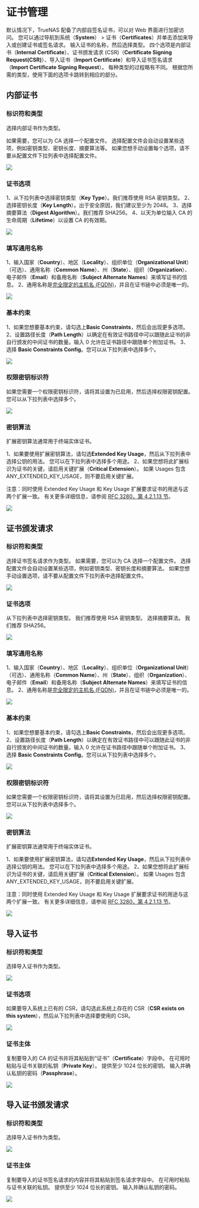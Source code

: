 # 证书管理

默认情况下，TrueNAS 配备了内部自签名证书，可以对 Web 界面进行加密访问。 您可以通过导航到系统（**System**） > 证书（**Certificates**）并单击添加来导入或创建证书或签名请求。 输入证书的名称，然后选择类型。 四个选项是内部证书（**Internal Certificate**）、证书颁发请求 (CSR)（**Certificate Signing Request(CSR)**）、导入证书（**Import Certificate**）和导入证书签名请求（**Import Certificate Signing Request**）。 每种类型的过程略有不同。 根据您所需的类型，使用下面的选项卡跳转到相应的部分。

## 内部证书

### 标识符和类型

选择内部证书作为类型。

如果需要，您可以为 CA 选择一个配置文件。 选择配置文件会自动设置某些选项，例如密钥类型、密钥长度、摘要算法等。 如果您想手动设置每个选项，请不要从配置文件下拉列表中选择配置文件。

![](https://www.truenas.com/docs/images/CORE/12.0/CreateCertificateIdentifierType.png)

### 证书选项

1、从下拉列表中选择密钥类型（**Key Type**）。我们推荐使用 RSA 密钥类型。
2、选择密钥长度（**Key Length**）。出于安全原因，我们建议至少为 2048。
3、选择摘要算法（**Digest Algorithm**）。我们推荐 SHA256。
4、以天为单位输入 CA 的生命周期（**Lifetime**）以设置 CA 的有效期。

![](https://www.truenas.com/docs/images/CORE/12.0/CreateCertificateCertificateOptions.png)

### 填写通用名称

1、输入国家（**Country**）、地区（**Locality**）、组织单位（**Organizational Unit**）（可选）、通用名称（**Common Name**）、州（**State**）、组织（**Organization**）、电子邮件（**Email**）和备用名称（**Subject Alternate Names**）来填写证书的信息。
2、通用名称是[完全限定的主机名 (FQDN)](https://kb.iu.edu/d/aiuv)，并且在证书链中必须是唯一的。

![](https://www.truenas.com/docs/images/CORE/12.0/CreateCertificateCertificateOptions.png)

### 基本约束

1、如果您想要基本约束，请勾选上**Basic Constraints**，然后会出现更多选项。
2、设置路径长度（**Path Length**）以确定在有效证书路径中可以跟随此证书的非自行颁发的中间证书的数量。输入 0 允许在证书路径中跟随单个附加证书。
3、选择 **Basic Constraints Config**。您可以从下拉列表中选择多个。

![](https://www.truenas.com/docs/images/CORE/12.0/CreateCertificateBasicConstraints.png)

### 权限密钥标识符

如果您需要一个权限密钥标识符，请将其设置为已启用，然后选择权限密钥配置。 您可以从下拉列表中选择多个。

![](https://www.truenas.com/docs/images/CORE/12.0/CreateCertificateAuthorityKeyIdentifier.png)

### 密钥算法

扩展密钥算法通常用于终端实体证书。

1、如果要使用扩展密钥算法，请勾选**Extended Key Usage**，然后从下拉列表中选择公钥的用法。 您可以在下拉列表中选择多个用途。
2、如果您想将此扩展标识为证书的关键，请启用关键扩展（**Critical Extension**）。 如果 Usages 包含 ANY_EXTENDED_KEY_USAGE，则不要启用关键扩展。

注意：同时使用 Extended Key Usage 和 Key Usage 扩展要求证书的用途与这两个扩展一致。 有关更多详细信息，请参阅 [RFC 3280，第 4.2.1.13 节](https://www.ietf.org/rfc/rfc3280.txt)。

![](https://www.truenas.com/docs/images/CORE/12.0/CreateCertificateKeyUsage.png)

## 证书颁发请求

### 标识符和类型

选择证书签名请求作为类型。
如果需要，您可以为 CA 选择一个配置文件。 选择配置文件会自动设置某些选项，例如密钥类型、密钥长度和摘要算法。 如果您想手动设置选项，请不要从配置文件下拉列表中选择配置文件。

![](https://www.truenas.com/docs/images/CORE/12.0/CreateCSAIdentifierType.png)

### 证书选项

从下拉列表中选择密钥类型。 我们推荐使用 RSA 密钥类型。
选择摘要算法。 我们推荐 SHA256。

![](https://www.truenas.com/docs/images/CORE/12.0/CreateCSACertificateOptions.png)

### 填写通用名称

1、输入国家（**Country**）、地区（**Locality**）、组织单位（**Organizational Unit**）（可选）、通用名称（**Common Name**）、州（**State**）、组织（**Organization**）、电子邮件（**Email**）和备用名称（**Subject Alternate Names**）来填写证书的信息。
2、通用名称是[完全限定的主机名 (FQDN)](https://kb.iu.edu/d/aiuv)，并且在证书链中必须是唯一的。

![](https://www.truenas.com/docs/images/CORE/12.0/CreateCSACertificateSubject.png)

### 基本约束

1、如果您想要基本约束，请勾选上**Basic Constraints**，然后会出现更多选项。
2、设置路径长度（**Path Length**）以确定在有效证书路径中可以跟随此证书的非自行颁发的中间证书的数量。输入 0 允许在证书路径中跟随单个附加证书。
3、选择 **Basic Constraints Config**。您可以从下拉列表中选择多个。

![](https://www.truenas.com/docs/images/CORE/12.0/CreateCSABasicConstraints.png)

### 权限密钥标识符

如果您需要一个权限密钥标识符，请将其设置为已启用，然后选择权限密钥配置。 您可以从下拉列表中选择多个。

![](https://www.truenas.com/docs/images/CORE/12.0/CreateCSAAuthorityKeyIdentifier.png)

### 密钥算法

扩展密钥算法通常用于终端实体证书。

1、如果要使用扩展密钥算法，请勾选**Extended Key Usage**，然后从下拉列表中选择公钥的用法。 您可以在下拉列表中选择多个用途。
2、如果您想将此扩展标识为证书的关键，请启用关键扩展（**Critical Extension**）。 如果 Usages 包含 ANY_EXTENDED_KEY_USAGE，则不要启用关键扩展。

注意：同时使用 Extended Key Usage 和 Key Usage 扩展要求证书的用途与这两个扩展一致。 有关更多详细信息，请参阅 [RFC 3280，第 4.2.1.13 节](https://www.ietf.org/rfc/rfc3280.txt)。

![](https://www.truenas.com/docs/images/CORE/12.0/CreateCSAKeyUsage.png)

## 导入证书

### 标识符和类型

选择导入证书作为类型。

![](https://www.truenas.com/docs/images/CORE/12.0/ImportCertificateIdentifierType.png)

### 证书选项

如果要导入系统上已有的 CSR，请勾选此系统上存在的 CSR（**CSR exists on this system**），然后从下拉列表中选择要使用的 CSR。

![](https://www.truenas.com/docs/images/CORE/12.0/ImportCertificateCertificateOptions.png)

### 证书主体

复制要导入的 CA 的证书并将其粘贴到“证书”（**Certificate**）字段中。
在可用时粘贴与证书关联的私钥（**Private Key**）。 提供至少 1024 位长的密钥。
输入并确认私钥的密码（**Passphrase**）。

![](https://www.truenas.com/docs/images/CORE/12.0/ImportCertificateCertificateSubject.png)

## 导入证书颁发请求

### 标识符和类型

选择导入证书作为类型。

![](https://www.truenas.com/docs/images/CORE/12.0/ImportCSAIdentifierType.png)

### 证书主体

复制要导入的证书签名请求的内容并将其粘贴到签名请求字段中。
在可用时粘贴与证书关联的私钥。 提供至少 1024 位长的密钥。
输入并确认私钥的密码。

![](https://www.truenas.com/docs/images/CORE/12.0/ImportCSACertificateSubject.png)

